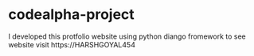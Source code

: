 # codealpha-project
I developed this protfolio website using python diango fromework to see website visit https://HARSHGOYAL454
